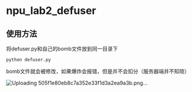 # npu_lab2_defuser



## 使用方法

将defuser.py和自己的bomb文件放到同一目录下

```
python defuser.py
```

bomb文件就会被修改，如果爆炸会报错，但是并不会扣分（服务器端并不知晓）

![Uploading 505f1e80eb8c7a352e33f1d3a2ea9a3b.png…]()
